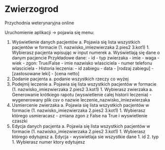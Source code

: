 # Zwierzogrod
Przychodnia weterynaryjna online


Uruchomienie aplikacji -> pojawia się menu:

1. Wyświetlenie danych pacjentów 
    a. Pojawia się lista wszystkich pacjentów w formacie (1. nazwisko_imiezwierzaka 2.pies2 3.kot1)
        1. Wybierasz pacjenta wpisując w input numerek
            a. Wyświetlają się dane o danym pacjencie
                Przykładowe dane:
                    - id
                    - typ zwierzaka
                    - imie
                    - waga
                    - wiek
                    - zgon: True/False
                    - imie nazwisko wlasciciela
                    - numer telefonu wlasciciela
                    - Historia leczenia:
                        - id zabiegu
                        - data
                        - [rodzaj zabiegu]
                        - [zastosowane leki]
                        - [cena netto] 
2. Dodanie pacjenta
    a. podanie wszystkich rzeczy co wyżej
3. Podejmij leczenie
    a. Pojawia się lista wszystkich pacjentów w formacie (1. nazwisko_imiezwierzaka 2.pies2 3.kot1)
        1. Wybierasz zwierzaka
            a. Generowanie krótkiego rapotu (wyswietlenie calej historii leczenia) - wygenerowany plik csv o nazwie leczenie_nazwisko_imiezwierzaka
4. Usmiercenie zwierzaka
    a. Pojawia się lista wszystkich pacjentów w formacie (1. nazwisko_imiezwierzaka 2.pies2 3.kot1)
        1. Wybierasz którego usmieracasz - zmiana zgon z False na True i wyswietlenie czaszki 
5. Edycja danych pacjenta
    a. Pojawia się lista wszystkich pacjentów w formacie (1. nazwisko_imiezwierzaka 2.pies2 3.kot1)
        1. Wybierasz którego edytujesz
            a. Edycja - wyswietlaja sie wszystkie dane 1. id 2. typ 
                1. Wybierasz numer ktory edytujesz 